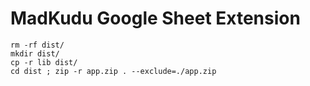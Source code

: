 # MadKudu Google Sheet Extension

```
rm -rf dist/
mkdir dist/
cp -r lib dist/
cd dist ; zip -r app.zip . --exclude=./app.zip
```